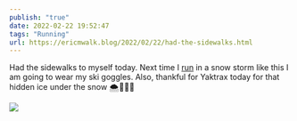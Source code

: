 ```yaml
---
publish: "true"
date: 2022-02-22 19:52:47
tags: "Running"
url: https://ericmwalk.blog/2022/02/22/had-the-sidewalks.html
---
```


Had the sidewalks to myself today. Next time I [run](http://www.strava.com/activities/6722457505) in a snow storm like this I am going to wear my ski goggles. Also, thankful for Yaktrax today for that hidden ice under the snow 🌨🏃🏻‍♂️


![](https://ericmwalk.blog/uploads/2022/7b4f73ab1b.jpg)